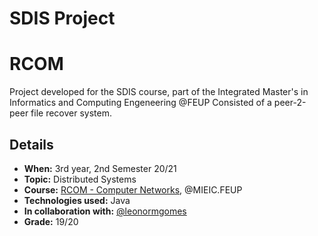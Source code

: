 # SDIS Project

# RCOM
Project developed for the SDIS course, part of the Integrated Master's in Informatics and Computing Engeneering @FEUP
Consisted of a peer-2-peer file recover system.
## Details
- **When:** 3rd year, 2nd Semester 20/21
- **Topic:** Distributed Systems
- **Course:** [RCOM - Computer Networks](https://sigarra.up.pt/feup/en/ucurr_geral.ficha_uc_view?pv_ocorrencia_id=459483), @MIEIC.FEUP
- **Technologies used:** Java
- **In collaboration with:** [@leonormgomes](https://github.com/leonormgomes)
- **Grade:** 19/20
